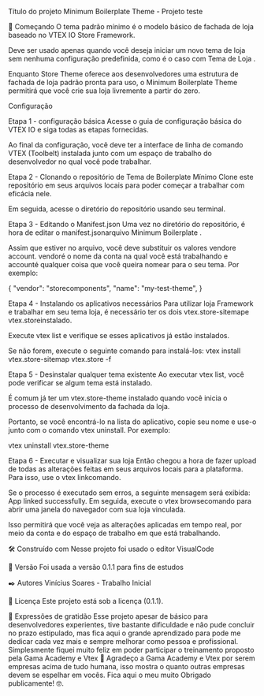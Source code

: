 Título do projeto
Minimum Boilerplate Theme - Projeto teste

🚀 Começando
O tema padrão mínimo é o modelo básico de fachada de loja baseado no VTEX IO Store Framework.

Deve ser usado apenas quando você deseja iniciar um novo tema de loja sem nenhuma configuração predefinida, como é o caso com Tema de Loja .

Enquanto Store Theme oferece aos desenvolvedores uma estrutura de fachada de loja padrão pronta para uso, o Minimum Boilerplate Theme permitirá que você crie sua loja livremente a partir do zero.

Configuração

Etapa 1 - configuração básica
Acesse o guia de configuração básica do VTEX IO e siga todas as etapas fornecidas.

Ao final da configuração, você deve ter a interface de linha de comando VTEX (Toolbelt) instalada junto com um espaço de trabalho do desenvolvedor no qual você pode trabalhar.

Etapa 2 - Clonando o repositório de Tema de Boilerplate Mínimo
Clone este repositório em seus arquivos locais para poder começar a trabalhar com eficácia nele.

Em seguida, acesse o diretório do repositório usando seu terminal.

Etapa 3 - Editando o Manifest.json
Uma vez no diretório do repositório, é hora de editar o manifest.jsonarquivo Minimum Boilerplate .

Assim que estiver no arquivo, você deve substituir os valores vendore account. vendoré o nome da conta na qual você está trabalhando e accounté qualquer coisa que você queira nomear para o seu tema. Por exemplo:

{
  "vendor": "storecomponents",
  "name": "my-test-theme",
}

Etapa 4 - Instalando os aplicativos necessários
Para utilizar loja Framework e trabalhar em seu tema loja, é necessário ter os dois vtex.store-sitemape vtex.storeinstalado.

Execute vtex list e verifique se esses aplicativos já estão instalados.

Se não forem, execute o seguinte comando para instalá-los: vtex install vtex.store-sitemap vtex.store -f

Etapa 5 - Desinstalar qualquer tema existente
Ao executar vtex list, você pode verificar se algum tema está instalado.

É comum já ter um vtex.store-theme instalado quando você inicia o processo de desenvolvimento da fachada da loja.

Portanto, se você encontrá-lo na lista do aplicativo, copie seu nome e use-o junto com o comando vtex uninstall. Por exemplo:

vtex uninstall vtex.store-theme

Etapa 6 - Executar e visualizar sua loja
Então chegou a hora de fazer upload de todas as alterações feitas em seus arquivos locais para a plataforma. Para isso, use o vtex linkcomando.

Se o processo é executado sem erros, a seguinte mensagem será exibida: App linked successfully. Em seguida, execute o vtex browsecomando para abrir uma janela do navegador com sua loja vinculada.

Isso permitirá que você veja as alterações aplicadas em tempo real, por meio da conta e do espaço de trabalho em que está trabalhando.

🛠️ Construído com
Nesse projeto foi usado o editor VisualCode

📌 Versão
Foi usada a versão 0.1.1 para fins de estudos

✒️ Autores
Vinícius Soares - Trabalho Inicial

📄 Licença
Este projeto está sob a licença (0.1.1).

🎁 Expressões de gratidão
Esse projeto apesar de básico para desenvolvedores experientes, tive bastante dificuldade e não pude concluir no prazo estipulado, mas fica aqui o grande aprendizado para pode me dedicar cada vez mais e sempre melhorar como pessoa e profissional. Simplesmente fiquei muito feliz em poder participar o treinamento proposto pela Gama Academy e Vtex 📢
Agradeço a Gama Academy e Vtex por serem empresas acima de tudo humana, isso mostra o quanto outras empresas devem se espelhar em vocês.
Fica aqui o meu muito Obrigado publicamente! 🤓.